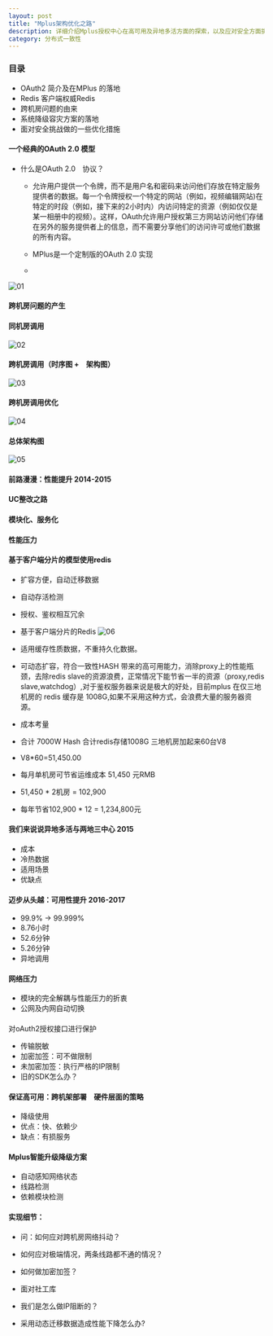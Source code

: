 ```yaml
---
layout: post
title: "Mplus架构优化之路"
description: 详细介绍Mplus授权中心在高可用及异地多活方面的探索，以及应对安全方面挑战做的一些优化举措; 关键技术点：oAuth2、基于客户端分片的redis使用经验、自动存活检测、系统降级容灾、密码传输脱敏、加密加签授权等;
category: 分布式一致性
---
```


### 目录

* OAuth2 简介及在MPlus 的落地
* Redis 客户端权威Redis
* 跨机房问题的由来
* 系统降级容灾方案的落地
* 面对安全挑战做的一些优化措施



#### 一个经典的OAuth 2.0 模型

* 什么是OAuth 2.0　协议？
    * 允许用户提供一个令牌，而不是用户名和密码来访问他们存放在特定服务提供者的数据。每一个令牌授权一个特定的网站（例如，视频编辑网站)在特定的时段（例如，接下来的2小时内）内访问特定的资源（例如仅仅是某一相册中的视频）。这样，OAuth允许用户授权第三方网站访问他们存储在另外的服务提供者上的信息，而不需要分享他们的访问许可或他们数据的所有内容。

	* MPlus是一个定制版的OAuth 2.0 实现
	* 
![01](https://xiawen0731.github.io/images/mz-share/01.png)


####  跨机房问题的产生

#### 同机房调用
![02](https://xiawen0731.github.io/images/mz-share/02.png)


#### 跨机房调用（时序图 +　架构图）
![03](https://xiawen0731.github.io/images/mz-share/03.png)

#### 跨机房调用优化
![04](https://xiawen0731.github.io/images/mz-share/04.png)

#### 总体架构图
![05](https://xiawen0731.github.io/images/mz-share/05.png)

#### 前路漫漫：性能提升 2014-2015

#### UC整改之路
 
#### 模块化、服务化
#### 性能压力

####  基于客户端分片的模型使用redis
* 扩容方便，自动迁移数据
* 自动存活检测
* 授权、鉴权相互冗余
* 基于客户端分片的Redis
![06](https://xiawen0731.github.io/images/mz-share/06.png)

* 适用缓存性质数据，不重持久化数据。
* 可动态扩容，符合一致性HASH 带来的高可用能力，消除proxy上的性能瓶颈，去除redis slave的资源浪费，正常情况下能节省一半的资源（proxy,redis slave,watchdog）,对于鉴权服务器来说是极大的好处，目前mplus 在仅三地机房的 redis 缓存是 1008G,如果不采用这种方式，会浪费大量的服务器资源。



* 成本考量
* 合计 7000W Hash 合计redis存储1008G 三地机房加起来60台V8
* V8*60=51,450.00
* 每月单机房可节省运维成本 51,450 元RMB
* 51,450 * 2机房 = 102,900
* 每年节省102,900 * 12 = 1,234,800元

#### 我们来说说异地多活与两地三中心 2015

* 成本
* 冷热数据
* 适用场景
* 优缺点



#### 迈步从头越：可用性提升 2016-2017

* 99.9% -> 99.999%
* 8.76小时
* 52.6分钟
* 5.26分钟
* 异地调用
 
#### 网络压力
* 模块的完全解耦与性能压力的折衷
* 公网及内网自动切换


#### 
对oAuth2授权接口进行保护

* 传输脱敏
* 加密加签：可不做限制
* 未加密加签：执行严格的IP限制
* 旧的SDK怎么办？
 
#### 保证高可用：跨机架部署　硬件层面的策略
* 降级使用
* 优点：快、依赖少
* 缺点：有损服务

#### Mplus智能升级降级方案

* 自动感知网络状态
* 线路检测
* 依赖模块检测


#### 实现细节：
* 问：如何应对跨机房网络抖动？

* 如何应对极端情况，两条线路都不通的情况？

* 如何做加密加签？

* 面对社工库

* 我们是怎么做IP阻断的？

* 采用动态迁移数据造成性能下降怎么办?


























